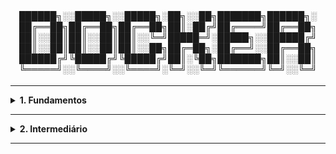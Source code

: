 <div align="Center"> 
<br>

<h4>

██████╗░░█████╗░░█████╗░██╗░░██╗███████╗██████╗░
██╔══██╗██╔══██╗██╔══██╗██║░██╔╝██╔════╝██╔══██╗
██║░░██║██║░░██║██║░░╚═╝█████═╝░█████╗░░██████╔╝
██║░░██║██║░░██║██║░░██╗██╔═██╗░██╔══╝░░██╔══██╗
██████╔╝╚█████╔╝╚█████╔╝██║░╚██╗███████╗██║░░██║
╚═════╝░░╚════╝░░╚════╝░╚═╝░░╚═╝╚══════╝╚═╝░░╚═╝
</h4>
</div>

----

<details>
  <summary><b> 1. Fundamentos</b></summary>
<div align="Left"> 
<br>

D1.1 - O Que é o "Docker"?  
 > - Plataforma de software que permite a criar, empacotar e executar aplicações de forma isolada em contêineres. 

D1.2 - O que são "Contêineres"?  
 > - Ambientes isolados, leves e portáteis que garantem a funcionalidade em diferentes sistemas. 

D1.3 - Componentes do Docker  
 > - Docker Engine: Núcleo do Docker - cria e gerencia contêineres;  
 > - Docker CLI (docker): Interface de linha de comando;
 > - Docker API: Interface REST para controlar o Docker;
 > - Imagens Docker: Modelos para criar contêineres;
 > - Contêineres: Instâncias executáveis de imagens;
 > - Dockerfile: Script que define uma imagem;
 > - Redes Docker: Comunicação entre contêineres;
 > - Volumes Docker: Persistência de Dados;
 > - Docker Compose: Gerenciamento de Múltiplos Contêineres;
 > - Docker Desktop: Interface gráfica e ambiente completo para desenvolvimento;
 > - Docker Hub / Registry: Repositório de imagens Docker;
 > - containerd / runc: Execução de Contêineres em baixo nível. 

D1.4 - Diferença entre Docker Desktop e Docker Engine  
 > - Docker Desktop: Desenvolvimento Local em Windows /macOS - Possui GUI;
 > - Docker Engine: Núcleo do Docker, roda direto no Linux sem virtualizar - ambientes de produção, servidores e Linux -, apenas CLI.

D1.5 - Diferença entre VM e Contêiner  

 > | Virtual Machine                                | Contêiner                                              |
 > |------------------------------------------------|--------------------------------------------------------|
 > |Isolamento Total - Sistema Operacional Completo | Isolamento Parcial - Usa o Kernel do Host              |
 > | Ocupa mais memória e CPU                       | Usa menos recursos                                     |
 > | Inicialização lenta (Minutos)                  | Inicialização Rápida (segundos / milissegundos)        |
 > | Imagens são Grandes (GBs)                      | Imagens Pequenas (MBs ou poucos GBs)                   |
 > | Execução de múltiplos SOs                      | Execução rápida de aplicações isoladas / microserviços |
 > | Usa hypervisores (VirtualBox, VMware, Hyper-V) | Usa container engine (Docker, containerd)              |   

D1.6 - Volumes
  > - Volumes no Docker representam a persistência de dados.
  > - Caso o Contêiner não tenha um volume, ao ser parado, tudo será apagado.  
  > - Existem 3 Tipos de Volumes:
  >    
  > | Tipo    | Local  | Persistência                                     | Objetivo                           |
  > |---------|--------|--------------------------------------------------|------------------------------------|
  > | Nomeado | Docker | Diretório do Docker no Host                      | Bancos de Dados, Logs e Arquivos   | 
  > | Bind    | Host   | Arquivo / Diretório a ser espelhado no Contêiner | Desenvolvimento                    |
  > | tmpfs   | RAM    | Rápido, mas apaga tudo quando para o Contêiner   | Caches, Sessões ou Dados Sensíveis |

D1.7 - Dockerfile
  
  > - Arquivo de texto com as instruções de criação de imagem;  
  > - Define o ambiente e o comportamento do contêiner.  
  > - Normalmente usado para:   
  >   - "Exportar" o ambiente para outros servidores / pessoas;  
  >   - Automação e Versionamento de imagens;  
  >   - Padronização de Contêiners;  
  >   - Imagens Customizadas;  
  >   - Testes e Deploys (CI/CD).  
  
D1.8 - Primeiros Comandos 
  
```
docker --version
docker run hello-world

docker run --name ubuntu_container -it ubuntu bash
docker run --name nginx_server -d -o 8080:80 nginx
docker run --name mysql_server -dp 93306:3306 -e MYSQL_ROOT_PASSWORD=mysqlpassword mysql

docker exec -it nginx_server bash
CTRL P + CTRL Q                 # Sair do contêiner sem pará-lo

docker ps
docker ps -a

docker start (contêiner) (contêiner2) 
docker stop (contêiner) (contêiner2)
docker rm (contêiner) (contêiner2)
docker logs (contêiner) 

docker search (imagem)
docker pull (imagem)           # Serve também para atualizar a imagem
docker pull (imagem):(tag)     # As tags só podem ser vistas no hub 
docker images
docker rmi (imagem) (imagem2)

docker run -itd --name ubuntu_server -v ubuntu_server_vol:/tmp/ ubuntu
docker volume ls 
docker volume prune            # Apaga todos os volumes sem utilização
docker volume rm (volume)

docker -run -d --name sql_server_tmpfs -e MYSQL_ROOT_PASSWORD=admin --mount type=tmpfs,dst=/tmp,tmpfs-size=50M mysql  
docker -run -itd --name ubuntu_server_bind -v /tmp/Docker_Teste_Local_WSL:/tmp/ ubuntu  
```

D1.9 - URLs 

  > - Imagens Oficiais: https://hub.docker.com/search?badges=official&type=image

</div> 
</details>

----

<details>
  <summary><b> 2. Intermediário</b></summary>
<div align="Left"> 
<br>

D2.1 - O Que é o "Docker Compose"?  
 > - Docker Compose permite definir e gerenciar múltiplos contêineres usando um YAML: docker-compose.yml;
 > - Se trata de uma orquestração de vários contêineres como um projeto;
 > - É possível rodar o comando e usar o parâmetro "-f" para usar outro arquivo (que possua outro nome);
 > - Ao rodar o "up", estar no diretório que contenha o arquivo .yml.
 >   
 > | Adições    | Descrição                                                 |
 > |------------|-----------------------------------------------------------|
 > | Services   | Define os Contêineres - Cada Serviço é um Contêiner       |
 > | Volumes    | Define Volumes Persistentes                               |
 > | Networks   | Define Redes Personalizadas                               |
 > | Depends_on | Ordem de Inicialização dos Contêineres                    |
 >   
 > - O Kubernetes seria um Docker Compose muito mais complexo e em larga escala;
 > - É possível conveter o docker-compose.yml em arquivos Kubernetes.
 >   
````
docker compose up
docker compose up -d
docker compose down

docker compose --project-name lgtm-stack up
docker compose --project-name lgtm-stack down

docker compose ps
docker compose logs

kompose convert

Exemplo de Docker Compose com a Stack Grafana (LGTM):

services:
  grafana:
    image: grafana/grafana
    container_name: grafana
    ports:
      - "3000:3000"

  loki:
    image: grafana/loki
    container_name: loki
    ports:
      - "3100:3100"

  tempo:
    image: grafana/tempo:2.4.0
    container_name: tempo
    ports:
      - "3200:3200"
      - "4317:4317"
    volumes:
      - ./tempo.yaml:/etc/tempo.yaml
      - ./tempo-data:/tmp/tempo
    command: [ "-config.file=/etc/tempo.yaml" ]

  mimir:
    image: grafana/mimir
    container_name: mimir
    ports:
      - "9009:9009"

Obs.: Para rodar com o Tempo, criar o arquivo "tempo.yaml":

server:
  http_listen_port: 3200
distributor:
  receivers:
    otlp:
      protocols:
        grpc: {}
ingester:
  trace_idle_period: 10s
  max_block_duration: 5m
compactor:
  compaction:
    block_retention: 1h
metrics_generator:
  processor:
    span_metrics:
      dimensions:
        - http.method
        - http.status_code
storage:
  trace:
    backend: local
    wal:
      path: /tmp/tempo/wal
    local:
      path: /tmp/tempo/traces


````

</div> 
</details>

----
